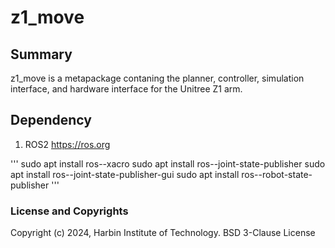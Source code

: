 # z1_move

## Summary
z1_move is a metapackage contaning the planner, controller, simulation interface, 
and hardware interface for the Unitree Z1 arm.

## Dependency
1. ROS2
https://ros.org

'''
sudo apt install ros-<distro>-xacro
sudo apt install ros-<distro>-joint-state-publisher
sudo apt install ros-<distro>-joint-state-publisher-gui
sudo apt install ros-<distro>-robot-state-publisher
'''

### License and Copyrights
Copyright (c) 2024, Harbin Institute of Technology.
BSD 3-Clause License